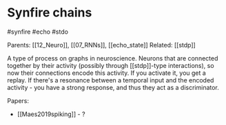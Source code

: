 # Synfire chains

#synfire #echo #stdo

Parents: [[12_Neuro]], [[07_RNNs]], [[echo_state]]
Related: [[stdp]]

A type of process on graphs in neuroscience. Neurons that are connected together by their activity (possibly through [[stdp]]-type interactions), so now their connections encode this activity. If you activate it, you get a replay. If there's a resonance between a temporal input and the encoded activity - you have a strong response, and thus they act as a discriminator.

Papers:
* [[Maes2019spiking]] - ?